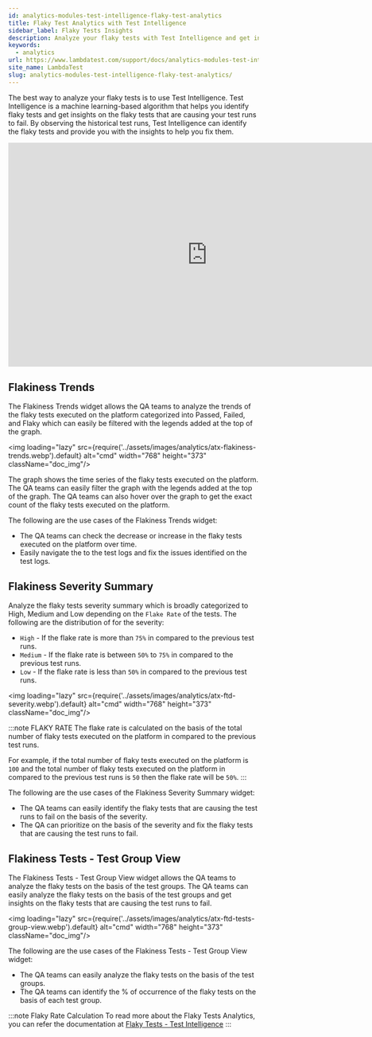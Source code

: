 ```yaml
---
id: analytics-modules-test-intelligence-flaky-test-analytics
title: Flaky Test Analytics with Test Intelligence
sidebar_label: Flaky Tests Insights
description: Analyze your flaky tests with Test Intelligence and get insights on the flaky tests that are causing your test runs to fail.
keywords:
  - analytics
url: https://www.lambdatest.com/support/docs/analytics-modules-test-intelligence-flaky-test-analytics/
site_name: LambdaTest
slug: analytics-modules-test-intelligence-flaky-test-analytics/
---
```


<script type="application/ld+json"
      dangerouslySetInnerHTML={{ __html: JSON.stringify({
       "@context": "https://schema.org",
        "@type": "BreadcrumbList",
        "itemListElement": [{
          "@type": "ListItem",
          "position": 1,
          "name": "Home",
          "item": "https://www.lambdatest.com"
        },{
          "@type": "ListItem",
          "position": 2,
          "name": "Support",
          "item": "https://www.lambdatest.com/support/docs/"
        },{
          "@type": "ListItem",
          "position": 3,
          "name": "Test Overview",
          "item": "https://www.lambdatest.com/support/docs/analytics-modules-test-intelligence-flaky-test-analytics/"
        }]
      })
    }}
></script>
The best way to analyze your flaky tests is to use Test Intelligence. Test Intelligence is a machine learning-based algorithm that helps you identify flaky tests and get insights on the flaky tests that are causing your test runs to fail. By observing the historical test runs, Test Intelligence can identify the flaky tests and provide you with the insights to help you fix them.

<iframe width="800" height="450" src="https://www.youtube.com/embed/h_A4KRo2V8Q?si=k_acrR-06_FO0N7q" title="YouTube video player" frameborder="0" allow="accelerometer; autoplay; clipboard-write; encrypted-media; gyroscope; picture-in-picture; web-share" referrerpolicy="strict-origin-when-cross-origin" allowfullscreen></iframe>

## Flakiness Trends
The Flakiness Trends widget allows the QA teams to analyze the trends of the flaky tests executed on the platform categorized into Passed, Failed, and Flaky which can easily be filtered with the legends added at the top of the graph.

<img loading="lazy" src={require('../assets/images/analytics/atx-flakiness-trends.webp').default} alt="cmd" width="768" height="373" className="doc_img"/>

The graph shows the time series of the flaky tests executed on the platform. The QA teams can easily filter the graph with the legends added at the top of the graph. The QA teams can also hover over the graph to get the exact count of the flaky tests executed on the platform.


The following are the use cases of the Flakiness Trends widget:
- The QA teams can check the decrease or increase in the flaky tests executed on the platform over time.
- Easily navigate the to the test logs and fix the issues identified on the test logs. 

## Flakiness Severity Summary
Analyze the flaky tests severity summary which is broadly categorized to High, Medium and Low depending on the `Flake Rate` of the tests. The following are the distribution of for the severity: 

- `High` - If the flake rate is more than `75%` in compared to the previous test runs. 
- `Medium` - If the flake rate is between `50%` to `75%` in compared to the previous test runs.
- `Low` - If the flake rate is less than `50%` in compared to the previous test runs.

<img loading="lazy" src={require('../assets/images/analytics/atx-ftd-severity.webp').default} alt="cmd" width="768" height="373" className="doc_img"/>

:::note FLAKY RATE
The flake rate is calculated on the basis of the total number of flaky tests executed on the platform in compared to the previous test runs.

For example, if the total number of flaky tests executed on the platform is `100` and the total number of flaky tests executed on the platform in compared to the previous test runs is `50` then the flake rate will be `50%`.
:::

The following are the use cases of the Flakiness Severity Summary widget:
- The QA teams can easily identify the flaky tests that are causing the test runs to fail on the basis of the severity.
- The QA can prioritize on the basis of the severity and fix the flaky tests that are causing the test runs to fail.

## Flakiness Tests - Test Group View
The Flakiness Tests - Test Group View widget allows the QA teams to analyze the flaky tests on the basis of the test groups. The QA teams can easily analyze the flaky tests on the basis of the test groups and get insights on the flaky tests that are causing the test runs to fail.

<img loading="lazy" src={require('../assets/images/analytics/atx-ftd-tests-group-view.webp').default} alt="cmd" width="768" height="373" className="doc_img"/>

The following are the use cases of the Flakiness Tests - Test Group View widget:
- The QA teams can easily analyze the flaky tests on the basis of the test groups.
- The QA teams can identify the % of occurrence of the flaky tests on the basis of each test group.

:::note Flaky Rate Calculation
To read more about the Flaky Tests Analytics, you can refer the documentation at [Flaky Tests - Test Intelligence](/docs/test-intelligence-flakiness-test-detection/)
:::
